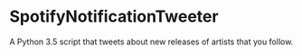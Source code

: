 # SpotifyNotificationTweeter
A Python 3.5 script that tweets about new releases of artists that you follow.
